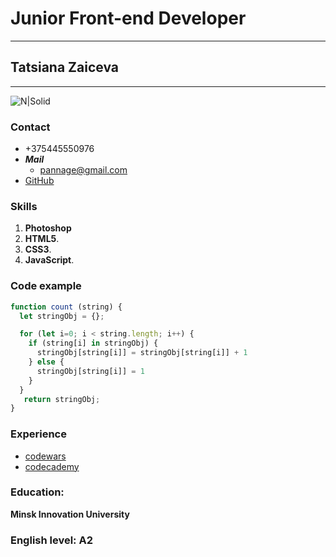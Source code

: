 # Junior Front-end Developer 

***

## Tatsiana Zaiceva

***

![N|Solid](https://cdn1.radikalno.ru/uploads/2020/9/5/84de258f5423054beb1579f0a943e3e3-full.jpg)

### Contact

* +375445550976
* ***Mail***
    * <pannage@gmail.com>
* [GitHub](https://github.com/pannage)

### Skills
1. **Photoshop**
1. **HTML5**.
1. **CSS3**.
1. **JavaScript**.

### Code example

```javascript
function count (string) {  
  let stringObj = {};

  for (let i=0; i < string.length; i++) {
    if (string[i] in stringObj) {
      stringObj[string[i]] = stringObj[string[i]] + 1
    } else {
      stringObj[string[i]] = 1
    }
  }
   return stringObj;
}
```

### Experience
* [codewars](https://www.codewars.com/users/pannage)
* [codecademy](https://www.codecademy.com/users/pannage/achievements)

### Education: 
**Minsk Innovation University**

### English level: A2
